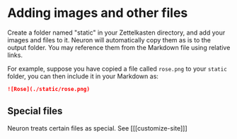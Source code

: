 # Adding images and other files

Create a folder named "static" in your Zettelkasten directory, and add your
images and files to it. Neuron will automatically copy them as is to the output
folder. You may reference them from the Markdown file using relative links.

For example, suppose you have copied a file called `rose.png` to your `static`
folder, you can then include it in your Markdown as:

```markdown
![Rose](./static/rose.png)
```

## Special files

Neuron treats certain files as special. See [[[customize-site]]]
